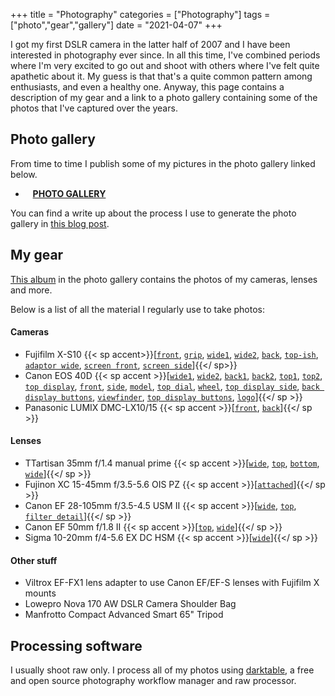 +++
title = "Photography"
categories = ["Photography"]
tags = ["photo","gear","gallery"]
date = "2021-04-07"
+++

I got my first DSLR camera in the latter half of 2007 and I have been interested in photography ever since. In all this time, I've combined periods where I'm very excited to go out and shoot with others where I've felt quite apathetic about it. My guess is that that's a quite common pattern among enthusiasts, and even a healthy one. Anyway, this page contains a description of my gear and a link to a photo gallery containing some of the photos that I've captured over the years.

## Photo gallery

From time to time I publish some of my pictures in the photo gallery linked below.

* <i class="fa fa-camera" aria-hidden="true"></i>&nbsp;&nbsp;  [**PHOTO GALLERY**](/photo-gallery)

You can find a write up about the process I use to generate the photo gallery in [this blog post](/blog/2021/static-photo-gallery).

## My gear

[This album](/photo-gallery/gear.html) in the photo gallery contains the photos of my cameras, lenses and more.

Below is a list of all the material I regularly use to take photos:

#### Cameras

*  Fujifilm X-S10 {{< sp accent>}}[[`front`](http://wwwstaff.ari.uni-heidelberg.de/gaiasandbox/personal/images/gallery/gear/X-S10_front.jpg), [`grip`](http://wwwstaff.ari.uni-heidelberg.de/gaiasandbox/personal/images/gallery/gear/X-S10_grip.jpg), [`wide1`](http://wwwstaff.ari.uni-heidelberg.de/gaiasandbox/personal/images/gallery/gear/X-S10_wide.jpg), [`wide2`](http://wwwstaff.ari.uni-heidelberg.de/gaiasandbox/personal/images/gallery/gear/X-S10_right.jpg), [`back`](http://wwwstaff.ari.uni-heidelberg.de/gaiasandbox/personal/images/gallery/gear/X-S10_back.jpg), [`top-ish`](http://wwwstaff.ari.uni-heidelberg.de/gaiasandbox/personal/images/gallery/gear/X-S10_front_top.jpg), [`adaptor wide`](http://wwwstaff.ari.uni-heidelberg.de/gaiasandbox/personal/images/gallery/gear/X-S10_canon28-105_adapter_wide.jpg), [`screen front`](http://wwwstaff.ari.uni-heidelberg.de/gaiasandbox/personal/images/gallery/gear/X-S10_articulated_screen_front.jpg), [`screen side`](http://wwwstaff.ari.uni-heidelberg.de/gaiasandbox/personal/images/gallery/gear/X-S10_articulated_screen_side.jpg)]{{</ sp>}}
*  Canon EOS 40D {{< sp accent >}}[[`wide1`](http://wwwstaff.ari.uni-heidelberg.de/gaiasandbox/personal/images/gallery/gear/40D_wide.jpg), [`wide2`](http://wwwstaff.ari.uni-heidelberg.de/gaiasandbox/personal/images/gallery/gear/40D_wide_view.jpg), [`back1`](http://wwwstaff.ari.uni-heidelberg.de/gaiasandbox/personal/images/gallery/gear/40D_back.jpg), [`back2`](http://wwwstaff.ari.uni-heidelberg.de/gaiasandbox/personal/images/gallery/gear/40D_back_low.jpg), [`top1`](http://wwwstaff.ari.uni-heidelberg.de/gaiasandbox/personal/images/gallery/gear/40D_top_1.jpg), [`top2`](http://wwwstaff.ari.uni-heidelberg.de/gaiasandbox/personal/images/gallery/gear/40D_top_1.jpg), [`top display`](http://wwwstaff.ari.uni-heidelberg.de/gaiasandbox/personal/images/gallery/gear/40D_top_display_view.jpg), [`front`](http://wwwstaff.ari.uni-heidelberg.de/gaiasandbox/personal/images/gallery/gear/40D_front.jpg), [`side`](http://wwwstaff.ari.uni-heidelberg.de/gaiasandbox/personal/images/gallery/gear/40D_detail_side.jpg), [`model`](http://wwwstaff.ari.uni-heidelberg.de/gaiasandbox/personal/images/gallery/gear/40D_logo.jpg), [`top dial`](http://wwwstaff.ari.uni-heidelberg.de/gaiasandbox/personal/images/gallery/gear/40D_dial.jpg), [`wheel`](http://wwwstaff.ari.uni-heidelberg.de/gaiasandbox/personal/images/gallery/gear/40D_wheel.jpg), [`top display side`](http://wwwstaff.ari.uni-heidelberg.de/gaiasandbox/personal/images/gallery/gear/40D_top_display.jpg), [`back display buttons`](http://wwwstaff.ari.uni-heidelberg.de/gaiasandbox/personal/images/gallery/gear/40D_screen_buttons.jpg), [`viewfinder`](http://wwwstaff.ari.uni-heidelberg.de/gaiasandbox/personal/images/gallery/gear/40D_viewfinder.jpg), [`top display buttons`](http://wwwstaff.ari.uni-heidelberg.de/gaiasandbox/personal/images/gallery/gear/40D_top_display_buttons.jpg), [`logo`](http://wwwstaff.ari.uni-heidelberg.de/gaiasandbox/personal/images/gallery/gear/40D_canon_logo.jpg)]{{</ sp >}}
*  Panasonic LUMIX DMC-LX10/15 {{< sp accent >}}[[`front`](http://wwwstaff.ari.uni-heidelberg.de/gaiasandbox/personal/images/gallery/gear/lumix-lx15-1.jpg), [`back`](http://wwwstaff.ari.uni-heidelberg.de/gaiasandbox/personal/images/gallery/gear/lumix-lx15-2.jpg)]{{</ sp >}}

#### Lenses

*  TTartisan 35mm f/1.4 manual prime {{< sp accent >}}[[`wide`](http://wwwstaff.ari.uni-heidelberg.de/gaiasandbox/personal/images/gallery/gear/35mm_wide.jpg), [`top`](http://wwwstaff.ari.uni-heidelberg.de/gaiasandbox/personal/images/gallery/gear/35mm_top.jpg), [`bottom`](http://wwwstaff.ari.uni-heidelberg.de/gaiasandbox/personal/images/gallery/gear/35mm_bottom.jpg), [`wide`](http://wwwstaff.ari.uni-heidelberg.de/gaiasandbox/personal/images/gallery/gear/35mm_side.jpg)]{{</ sp >}}
*  Fujinon XC 15-45mm f/3.5-5.6 OIS PZ {{< sp accent >}}[[`attached`](http://wwwstaff.ari.uni-heidelberg.de/gaiasandbox/personal/images/gallery/gear/X-S10_right.jpg)]{{</ sp >}}
*  Canon EF 28-105mm f/3.5-4.5 USM II {{< sp accent >}}[[`wide`](http://wwwstaff.ari.uni-heidelberg.de/gaiasandbox/personal/images/gallery/gear/28-105_tall.jpg), [`top`](http://wwwstaff.ari.uni-heidelberg.de/gaiasandbox/personal/images/gallery/gear/28-105_top.jpg), [`filter detail`](http://wwwstaff.ari.uni-heidelberg.de/gaiasandbox/personal/images/gallery/gear/28-105_cap.jpg)]{{</ sp >}}
*  Canon EF 50mm f/1.8 II {{< sp accent >}}[[`top`](http://wwwstaff.ari.uni-heidelberg.de/gaiasandbox/personal/images/gallery/gear/50mm_top.jpg), [`wide`](http://wwwstaff.ari.uni-heidelberg.de/gaiasandbox/personal/images/gallery/gear/50mm_wide.jpg)]{{</ sp >}}
*  Sigma 10-20mm f/4-5.6 EX DC HSM {{< sp accent >}}[[`wide`](http://wwwstaff.ari.uni-heidelberg.de/gaiasandbox/personal/images/gallery/gear/10-20_wide.jpg)]{{</ sp >}}

#### Other stuff

*  Viltrox EF-FX1 lens adapter to use Canon EF/EF-S lenses with Fujifilm X mounts
*  Lowepro Nova 170 AW DSLR Camera Shoulder Bag
*  Manfrotto Compact Advanced Smart 65" Tripod


## Processing software

I usually shoot raw only. I process all of my photos using [darktable](https://www.darktable.org), a free and open source photography workflow manager and raw processor.
